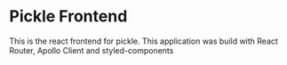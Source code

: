 # Pickle Frontend
This is the react frontend for pickle. This application was build with React Router, Apollo Client and styled-components
